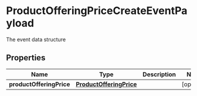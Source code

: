

# ProductOfferingPriceCreateEventPayload

The event data structure
## Properties

Name | Type | Description | Notes
------------ | ------------- | ------------- | -------------
**productOfferingPrice** | [**ProductOfferingPrice**](ProductOfferingPrice.md) |  |  [optional]



